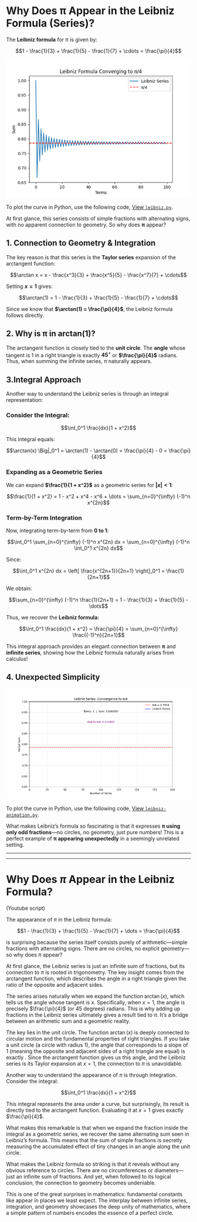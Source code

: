 
# Why Does π Appear in the Leibniz Formula (Series)?

The **Leibniz formula** for π is given by:

```math
1 - \frac{1}{3} + \frac{1}{5} - \frac{1}{7} + \cdots = \frac{\pi}{4}
```

![Leibniz-100-terms](images/Leibniz-100-terms.png)  

To plot the curve in Python, use the following code, [View `leibniz.py`](Python/leibniz.py).  

At first glance, this series consists of simple fractions with alternating signs, with no apparent connection to geometry. So why does **π** appear? 

## 1. Connection to Geometry & Integration
The key reason is that this series is the **Taylor series** expansion of the arctangent function:

```math
\arctan x = x - \frac{x^3}{3} + \frac{x^5}{5} - \frac{x^7}{7} + \cdots
```

Setting **$x = 1$** gives:

```math
\arctan(1) = 1 - \frac{1}{3} + \frac{1}{5} - \frac{1}{7} + \cdots
```

Since we know that **$\arctan(1) = \frac{\pi}{4}$**, the Leibniz formula follows directly.


## 2. Why is π in arctan(1)?
The arctangent function is closely tied to the **unit circle**. The **angle** whose tangent is 1 in a right triangle is exactly **$45^\circ$** or **$\frac{\pi}{4}$** radians. Thus, when summing the infinite series, π naturally appears.


## 3.Integral Approach

Another way to understand the Leibniz series is through an integral representation:

### Consider the Integral:

```math
\int_0^1 \frac{dx}{1 + x^2}
```

This integral equals:

```math
\arctan(x) \Big|_0^1 = \arctan(1) - \arctan(0) = \frac{\pi}{4} - 0 = \frac{\pi}{4}
```

### Expanding as a Geometric Series

We can expand **$\frac{1}{1 + x^2}$** as a geometric series for **$|x| < 1$**:

```math
\frac{1}{1 + x^2} = 1 - x^2 + x^4 - x^6 + \dots = \sum_{n=0}^{\infty} (-1)^n x^{2n}
```

### Term-by-Term Integration

Now, integrating term-by-term from **0 to 1**:

```math
\int_0^1 \sum_{n=0}^{\infty} (-1)^n x^{2n} dx = \sum_{n=0}^{\infty} (-1)^n \int_0^1 x^{2n} dx
```

Since:

```math
\int_0^1 x^{2n} dx = \left[ \frac{x^{2n+1}}{2n+1} \right]_0^1 = \frac{1}{2n+1}
```

We obtain:

```math
\sum_{n=0}^{\infty} (-1)^n \frac{1}{2n+1} = 1 - \frac{1}{3} + \frac{1}{5} - \dots
```

Thus, we recover the **Leibniz formula**:

```math
\int_0^1 \frac{dx}{1 + x^2} = \frac{\pi}{4} = \sum_{n=0}^{\infty} \frac{(-1)^n}{2n+1}
```

This integral approach provides an elegant connection between **π** and **infinite series**, showing how the Leibniz formula naturally arises from calculus! 

## 4. Unexpected Simplicity

![leibniz_convergence.gif](media/leibniz_convergence.gif)  

To plot the curve in Python, use the following code, [View `leibniz-animation.py`](Python/leibniz-animation.py).  

What makes Leibniz’s formula so fascinating is that it expresses **π using only odd fractions**—no circles, no geometry, just pure numbers! This is a perfect example of **π appearing unexpectedly** in a seemingly unrelated setting.

---
---
# Why Does $\pi$ Appear in the Leibniz Formula? 

(Youtube script)

The appearance of $\pi$ in the Leibniz formula:

$$1 - \frac{1}{3} + \frac{1}{5} - \frac{1}{7} + \dots = \frac{\pi}{4}$$

is surprising because the series itself consists purely of arithmetic—simple fractions with alternating signs. There are no circles, no explicit geometry—so why does $\pi$ appear?

At first glance, the Leibniz series is just an infinite sum of fractions, but its connection to $\pi$ is rooted in trigonometry. The key insight comes from the arctangent function, which describes the angle in a right triangle given the ratio of the opposite and adjacent sides.

The series arises naturally when we expand the function $\arctan(x)$, which tells us the angle whose tangent is $x$. Specifically, when $x = 1$, the angle is precisely $\frac{\pi}{4}$ (or 45 degrees) radians. This is why adding up fractions in the Leibniz series ultimately gives a result tied to $\pi$. It’s a bridge between an arithmetic sum and a geometric reality.

The key lies in the unit circle. The function $\arctan(x)$ is deeply connected to circular motion and the fundamental properties of right triangles. If you take a unit circle (a circle with radius 1), the angle that corresponds to a slope of 1 (meaning the opposite and adjacent sides of a right triangle are equal) is exactly . Since the arctangent function gives us this angle, and the Leibniz series is its Taylor expansion at $x = 1$, the connection to $\pi$ is unavoidable.

Another way to understand the appearance of $\pi$ is through integration. Consider the integral:

$$\int_0^1 \frac{dx}{1 + x^2}$$

This integral represents the area under a curve, but surprisingly, its result is directly tied to the arctangent function. Evaluating it at $x = 1$ gives exactly $\frac{\pi}{4}$.

What makes this remarkable is that when we expand the fraction inside the integral as a geometric series, we recover the same alternating sum seen in Leibniz’s formula. This means that the sum of simple fractions is secretly measuring the accumulated effect of tiny changes in an angle along the unit circle.

What makes the Leibniz formula so striking is that it reveals  without any obvious reference to circles. There are no circumferences or diameters—just an infinite sum of fractions. And yet, when followed to its logical conclusion, the connection to geometry becomes undeniable.

This is one of the great surprises in mathematics: fundamental constants like  appear in places we least expect. The interplay between infinite series, integration, and geometry showcases the deep unity of mathematics, where a simple pattern of numbers encodes the essence of a perfect circle.

